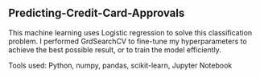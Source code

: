## Predicting-Credit-Card-Approvals
This machine learning uses Logistic regression to solve this classification problem. I performed GrdSearchCV to fine-tune my hyperparameters to achieve the best possible result, or to train the model efficiently.

Tools used: Python, numpy, pandas, scikit-learn, Jupyter Notebook
